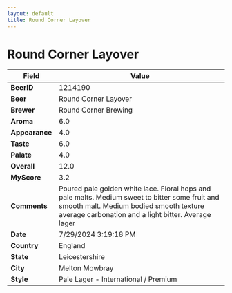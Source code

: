 ```yaml
---
layout: default
title: Round Corner Layover
---
```


# Round Corner Layover

| Field         | Value     |
|---------------|-----------|
| **BeerID** | 1214190 |
| **Beer** | Round Corner Layover |
| **Brewer** | Round Corner Brewing |
| **Aroma** | 6.0 |
| **Appearance** | 4.0 |
| **Taste** | 6.0 |
| **Palate** | 4.0 |
| **Overall** | 12.0 |
| **MyScore** | 3.2 |
| **Comments** | Poured pale golden white lace. Floral hops and pale malts. Medium sweet to bitter some fruit and smooth malt.  Medium bodied smooth texture average carbonation and a light bitter. Average lager  |
| **Date** | 7/29/2024 3:19:18 PM |
| **Country** | England |
| **State** | Leicestershire |
| **City** | Melton Mowbray |
| **Style** | Pale Lager - International / Premium |

